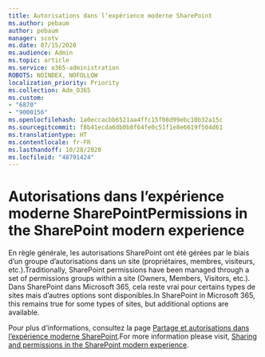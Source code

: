 ```yaml
---
title: Autorisations dans l’expérience moderne SharePoint
ms.author: pebaum
author: pebaum
manager: scotv
ms.date: 07/15/2020
ms.audience: Admin
ms.topic: article
ms.service: o365-administration
ROBOTS: NOINDEX, NOFOLLOW
localization_priority: Priority
ms.collection: Adm_O365
ms.custom:
- "6870"
- "9000156"
ms.openlocfilehash: 1a0eccacbb6521aa4ffc15f08d99ebc10b32a15c
ms.sourcegitcommit: f8b41ecda6db0b8f64fe0c51f1e8e6619f504d61
ms.translationtype: HT
ms.contentlocale: fr-FR
ms.lasthandoff: 10/28/2020
ms.locfileid: "48791424"
---
```

# <a name="permissions-in-the-sharepoint-modern-experience"></a><span data-ttu-id="847fb-102">Autorisations dans l’expérience moderne SharePoint</span><span class="sxs-lookup"><span data-stu-id="847fb-102">Permissions in the SharePoint modern experience</span></span>

<span data-ttu-id="847fb-103">En règle générale, les autorisations SharePoint ont été gérées par le biais d’un groupe d’autorisations dans un site (propriétaires, membres, visiteurs, etc.).</span><span class="sxs-lookup"><span data-stu-id="847fb-103">Traditionally, SharePoint permissions have been managed through a set of permissions groups within a site (Owners, Members, Visitors, etc.).</span></span> <span data-ttu-id="847fb-104">Dans SharePoint dans Microsoft 365, cela reste vrai pour certains types de sites mais d’autres options sont disponibles.</span><span class="sxs-lookup"><span data-stu-id="847fb-104">In SharePoint in Microsoft 365, this remains true for some types of sites, but additional options are available.</span></span>  

<span data-ttu-id="847fb-105">Pour plus d’informations, consultez la page [Partage et autorisations dans l’expérience moderne SharePoint](https://docs.microsoft.com/sharepoint/modern-experience-sharing-permissions).</span><span class="sxs-lookup"><span data-stu-id="847fb-105">For more information please visit, [Sharing and permissions in the SharePoint modern experience](https://docs.microsoft.com/sharepoint/modern-experience-sharing-permissions).</span></span>
